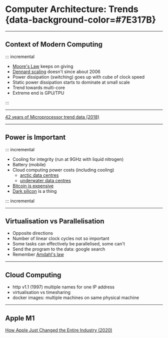 

# Computer Architecture: Trends {data-background-color=#7E317B}

---

## Context of Modern Computing

::: incremental

- [Moore's Law](https://en.wikipedia.org/wiki/Moore%27s_law) keeps on giving
- [Dennard scaling](https://en.wikipedia.org/wiki/Dennard_scaling) doesn't since about 2006
- Power dissipation (switching) goes up with cube of clock speed
- Static power dissipation starts to dominate at small scale
- Trend towards multi-core
- Extreme end is GPU/TPU

:::

---

[42 years of Microprocessor trend data (2018)](https://www.karlrupp.net/2018/02/42-years-of-microprocessor-trend-data/)

---

## Power is Important

::: incremental

- Cooling for integrity (run at 9GHz with liquid nitrogen)
- Battery (mobile)
- Cloud computing power costs (including cooling)
  - [arctic data centres](https://www.bbc.co.uk/news/technology-40922048)
  - [underwater data centres](https://www.bbc.co.uk/news/technology-44368813)
- [Bitcoin is expensive](https://powercompare.co.uk/bitcoin-mining-electricity-map/)
- [Dark silicon](https://www.cc.gatech.edu/~hadi/doc/paper/2012-toppicks-dark_silicon.pdf) is a thing

::: incremental

---

## Virtualisation vs Parallelisation

- Opposite directions
- Number of linear clock cycles not so important
- Some tasks can effectively be parallelised, some can't
- Send the program to the data: google search
- Remember [Amdahl's law](https://en.wikipedia.org/wiki/Amdahl%27s_law)

---

## Cloud Computing

- http v1.1 (1997) multiple names for one IP address
- virtualisation vs timesharing
- docker images: multiple machines on same physical machine

---

## Apple M1

[How Apple Just Changed the Entire Industry (2020)](https://www.youtube.com/watch?v=OuF9weSkS68)


